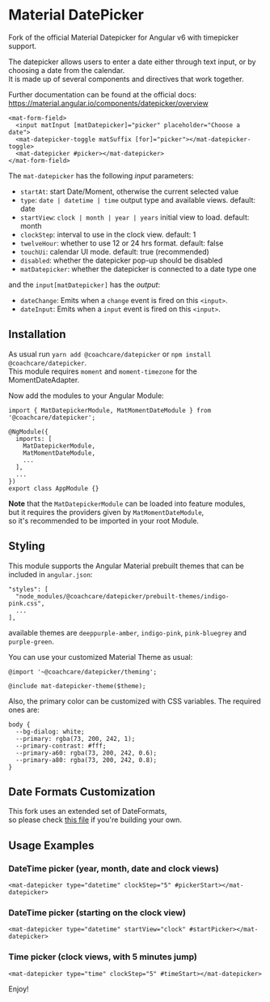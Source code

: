 # Material DatePicker

Fork of the official Material Datepicker for Angular v6 with timepicker support.

The datepicker allows users to enter a date either through text input, or by choosing a date from the calendar.  
It is made up of several components and directives that work together.

Further documentation can be found at the official docs:
https://material.angular.io/components/datepicker/overview

```
<mat-form-field>
  <input matInput [matDatepicker]="picker" placeholder="Choose a date">
  <mat-datepicker-toggle matSuffix [for]="picker"></mat-datepicker-toggle>
  <mat-datepicker #picker></mat-datepicker>
</mat-form-field>
```

The `mat-datepicker` has the following _input_ parameters:

- `startAt`: start Date/Moment, otherwise the current selected value
- `type`: `date | datetime | time` output type and available views. default: date
- `startView`: `clock | month | year | years` initial view to load. default: month
- `clockStep`: interval to use in the clock view. default: 1
- `twelveHour`: whether to use 12 or 24 hrs format. default: false
- `touchUi`: calendar UI mode. default: true (recommended)
- `disabled`: whether the datepicker pop-up should be disabled
- `matDatepicker`: whether the datepicker is connected to a date type one

and the `input[matDatepicker]` has the _output_:

- `dateChange`: Emits when a `change` event is fired on this `<input>`.
- `dateInput`: Emits when a `input` event is fired on this `<input>`.

## Installation

As usual run `yarn add @coachcare/datepicker` or `npm install @coachcare/datepicker`.  
This module requires `moment` and `moment-timezone` for the MomentDateAdapter.

Now add the modules to your Angular Module:

```
import { MatDatepickerModule, MatMomentDateModule } from '@coachcare/datepicker';

@NgModule({
  imports: [
    MatDatepickerModule,
    MatMomentDateModule,
    ...
  ],
  ...
})
export class AppModule {}
```

**Note** that the `MatDatepickerModule` can be loaded into feature modules,  
but it requires the providers given by `MatMomentDateModule`,  
so it's recommended to be imported in your root Module.

## Styling

This module supports the Angular Material prebuilt themes that can be included in `angular.json`:

```
"styles": [
  "node_modules/@coachcare/datepicker/prebuilt-themes/indigo-pink.css",
  ...
],
```

available themes are `deeppurple-amber`, `indigo-pink`, `pink-bluegrey` and `purple-green`.

You can use your customized Material Theme as usual:

```
@import '~@coachcare/datepicker/theming';

@include mat-datepicker-theme($theme);
```

Also, the primary color can be customized with CSS variables. The required ones are:

```
body {
  --bg-dialog: white;
  --primary: rgba(73, 200, 242, 1);
  --primary-contrast: #fff;
  --primary-a60: rgba(73, 200, 242, 0.6);
  --primary-a80: rgba(73, 200, 242, 0.8);
}
```

## Date Formats Customization

This fork uses an extended set of DateFormats,  
so please check [this file](https://github.com/selvera/npm-datepicker/blob/master/datepicker/src/lib/moment-adapter/moment-date-formats.ts#L11) if you're building your own.

## Usage Examples

### DateTime picker (year, month, date and clock views)

```
<mat-datepicker type="datetime" clockStep="5" #pickerStart></mat-datepicker>
```

### DateTime picker (starting on the clock view)

```
<mat-datepicker type="datetime" startView="clock" #startPicker></mat-datepicker>
```

### Time picker (clock views, with 5 minutes jump)

```
<mat-datepicker type="time" clockStep="5" #timeStart></mat-datepicker>
```

Enjoy!
